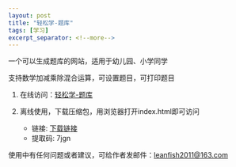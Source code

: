 ```yaml
---
layout: post
title: "轻松学-题库"
tags: [学习]
excerpt_separator: <!--more-->
---
```


一个可以生成题库的网站，适用于幼儿园、小学同学

支持数学加减乘除混合运算，可设置题目，可打印题目

1. 在线访问：<a href="https://leanfish2011.github.io/e-learn" target ="_blank">轻松学-题库</a>

2. 离线使用，下载压缩包，用浏览器打开index.html即可访问
   * 链接: <a href="https://pan.baidu.com/s/1mq_SrofNQIh-GDL9na8OSA" target ="_blank">下载链接</a>
   * 提取码: 7jgn

使用中有任何问题或者建议，可给作者发邮件：leanfish2011@163.com
